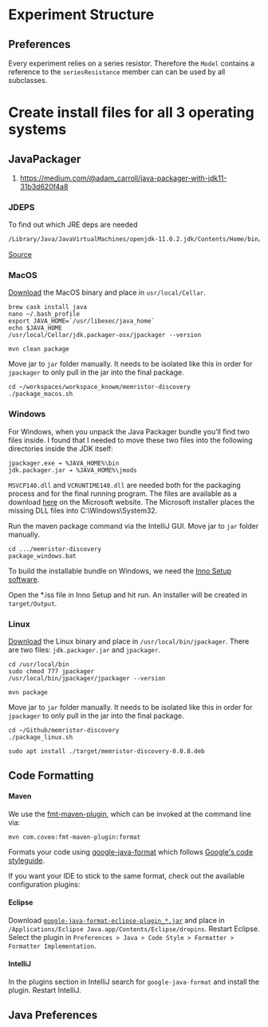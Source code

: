 # Experiment Structure## PreferencesEvery experiment relies on a series resistor. Therefore the `Model` contains a reference to the `seriesResistance` member can can be used by all subclasses.# Create install files for all 3 operating systems## JavaPackager1. <https://medium.com/@adam_carroll/java-packager-with-jdk11-31b3d620f4a8>### JDEPSTo find out which JRE deps are needed```bash/Library/Java/JavaVirtualMachines/openjdk-11.0.2.jdk/Contents/Home/bin/jdeps --list-deps /Users/timmolter/workspaces/workspace_knowm/memristor-discovery/jar/memristor-discovery-0.0.8.jar```[Source](https://medium.com/azulsystems/using-jlink-to-build-java-runtimes-for-non-modular-applications-9568c5e70ef4)### MacOS[Download](https://mail.openjdk.java.net/pipermail/openjfx-dev/2018-September/022500.html) the MacOS binary and place in `usr/local/Cellar`.```brew cask install javanano ~/.bash_profileexport JAVA_HOME=`/usr/libexec/java_home`echo $JAVA_HOME /usr/local/Cellar/jdk.packager-osx/jpackager --version``````mvn clean package```Move jar to `jar` folder manually. It needs to be isolated like this in order for `jpackager` to only pull in the jar into the final package.```cd ~/workspaces/workspace_knowm/memristor-discovery./package_macos.sh```### WindowsFor Windows, when you unpack the Java Packager bundle you’ll find two files inside. I found that I needed to move these two files into the following directories inside the JDK itself:    jpackager.exe ➔ %JAVA_HOME%\bin    jdk.packager.jar ➔ %JAVA_HOME%\jmods    `MSVCP140.dll` and `VCRUNTIME140.dll` are needed both for the packaging process and for the final running program. The files are available as a download [here](https://www.microsoft.com/en-us/download/details.aspx?id=48145) on the Microsoft website. The Microsoft installer places the missing DLL files into C:\Windows\System32.Run the maven package command via the IntelliJ GUI. Move jar to `jar` folder manually.```cd .../memristor-discoverypackage_windows.bat```To build the installable bundle on Windows, we need the [Inno Setup software](http://www.jrsoftware.org/isdl.php).Open the *.iss file in Inno Setup and hit run. An installer will be created in `target/Output`.### Linux[Download](https://mail.openjdk.java.net/pipermail/openjfx-dev/2018-September/022500.html) the Linux binary and place in `/usr/local/bin/jpackager`. There are two files: `jdk.packager.jar` and `jpackager`. ```cd /usr/local/binsudo chmod 777 jpackager/usr/local/bin/jpackager/jpackager --version``````mvn package```Move jar to `jar` folder manually. It needs to be isolated like this in order for `jpackager` to only pull in the jar into the final package.```cd ~/Github/memristor-discovery./package_linux.sh``````sudo apt install ./target/memristor-discovery-0.0.8.deb```## Code Formatting#### MavenWe use the [fmt-maven-plugin](https://github.com/coveo/fmt-maven-plugin), which can be invoked at the command line via:     mvn com.coveo:fmt-maven-plugin:format    Formats your code using [google-java-format](https://github.com/google/google-java-format) which follows [Google's code styleguide](https://google.github.io/styleguide/javaguide.html).If you want your IDE to stick to the same format, check out the available configuration plugins:#### EclipseDownload [`google-java-format-eclipse-plugin_*.jar`](https://github.com/google/google-java-format/releases) and place in `/Applications/Eclipse Java.app/Contents/Eclipse/dropins`. Restart Eclipse. Select the plugin in `Preferences > Java > Code Style > Formatter > Formatter Implementation`. #### IntelliJIn the plugins section in IntelliJ search for `google-java-format` and install the plugin. Restart IntelliJ.## Java Preferences